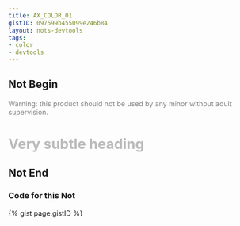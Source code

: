 ```yaml
---
title: AX_COLOR_01
gistID: 097599b455099e246b84
layout: nots-devtools
tags:
- color
- devtools
---
```


<h2 aria-describedby="{{ page.gistID }}">Not Begin</h2>
<div class="rendered-not">
<!-- Bad: small text with a contrast ratio of less than 4.5:1 -->
<p style="color: gray">  <!-- Contrast ratio 3.95:1 -->
Warning: this product should not be used by any minor without adult supervision.

<!-- Bad: large text with a contrast ratio of less than 3.0:1 -->
<h1 style="color: #BBB">Very subtle heading</h1>  <!-- Contrast ratio 1.92:1 -->
</div> <!-- rendered-not -->

<h2 aria-describedby="{{ page.gistID }}">Not End</h2>

<h3 aria-describedby="{{ page.gistID }}">Code for this Not</h3>
{% gist page.gistID %}